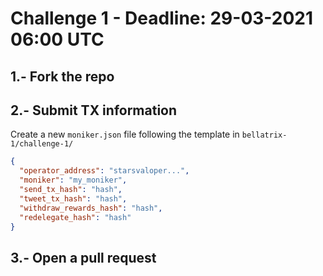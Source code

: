 # Challenge 1 - Deadline: 29-03-2021 06:00 UTC

## 1.- Fork the repo

## 2.- Submit TX information

Create a new `moniker.json` file following the template in `bellatrix-1/challenge-1/`

```json
{
  "operator_address": "starsvaloper...",
  "moniker": "my_moniker",
  "send_tx_hash": "hash",
  "tweet_tx_hash": "hash",
  "withdraw_rewards_hash": "hash",
  "redelegate_hash": "hash"
}
```

## 3.- Open a pull request
